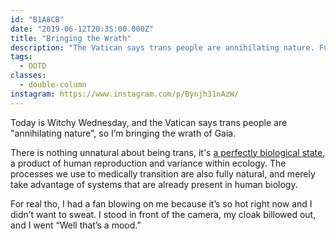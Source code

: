 ```yaml
---
id: "B1A8CB"
date: "2019-06-12T20:35:00.000Z"
title: "Bringing the Wrath"
description: "The Vatican says trans people are annihilating nature. Fuck the church."
tags:
  - OOTD
classes:
  - double-column
instagram: https://www.instagram.com/p/Bynjh31nAzW/
---
```

Today is Witchy Wednesday, and the Vatican says trans people are "annihilating nature", so I’m bringing the wrath of Gaia.

There is nothing unnatural about being trans, it's [a perfectly biological state](/p/A37736/i-am-biologically-female/), a product of human reproduction and variance within ecology. The processes we use to medically transition are also fully natural, and merely take advantage of systems that are already present in human biology.

For real tho, I had a fan blowing on me because it’s so hot right now and I didn’t want to sweat. I stood in front of the camera, my cloak billowed out, and I went “Well that’s a mood.”
